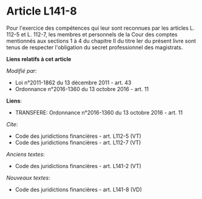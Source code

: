 # Article L141-8

Pour l'exercice des compétences qui leur sont reconnues par les articles L. 112-5 et L. 112-7, les membres et personnels de
la Cour des comptes mentionnés aux sections 1 à 4 du chapitre II du titre Ier du présent livre sont tenus de respecter
l'obligation du secret professionnel des magistrats.

**Liens relatifs à cet article**

_Modifié par_:

  - Loi n°2011-1862 du 13 décembre 2011 - art. 43
  - Ordonnance n°2016-1360 du 13 octobre 2016 - art. 11

**Liens**:

  - TRANSFERE: Ordonnance n°2016-1360 du 13 octobre 2016 - art. 11

_Cite_:

  - Code des juridictions financières - art. L112-5 (VT)
  - Code des juridictions financières - art. L112-7 (VT)

_Anciens textes_:

  - Code des juridictions financières - art. L141-2 (VT)

_Nouveaux textes_:

  - Code des juridictions financières - art. L141-8 (VD)
